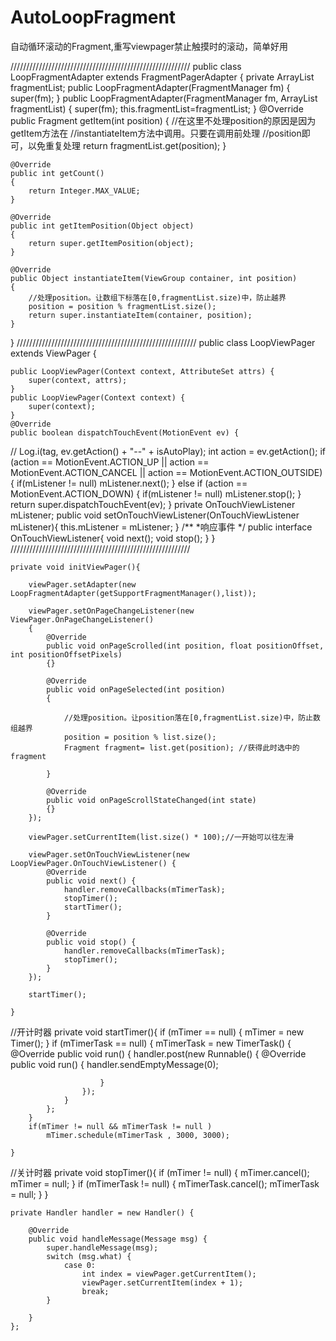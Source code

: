 # AutoLoopFragment
自动循环滚动的Fragment,重写viewpager禁止触摸时的滚动，简单好用

/////////////////////////////////////////////////////////
public class LoopFragmentAdapter extends FragmentPagerAdapter
{
    private ArrayList<Fragment> fragmentList;
    public LoopFragmentAdapter(FragmentManager fm)
    {
        super(fm);
    }
    public LoopFragmentAdapter(FragmentManager fm, ArrayList<Fragment> fragmentList)
    {
        super(fm);
        this.fragmentList=fragmentList;
    }
    @Override
    public Fragment getItem(int position)
    {
        //在这里不处理position的原因是因为getItem方法在
        //instantiateItem方法中调用。只要在调用前处理
        //position即可，以免重复处理
        return fragmentList.get(position);
    }

    @Override
    public int getCount()
    {
        return Integer.MAX_VALUE;
    }

    @Override
    public int getItemPosition(Object object)
    {
        return super.getItemPosition(object);
    }

    @Override
    public Object instantiateItem(ViewGroup container, int position)
    {
        //处理position。让数组下标落在[0,fragmentList.size)中，防止越界
        position = position % fragmentList.size();
        return super.instantiateItem(container, position);
    }
}
/////////////////////////////////////////////////////////
public class LoopViewPager extends ViewPager {

    public LoopViewPager(Context context, AttributeSet attrs) {
        super(context, attrs);
    }
    public LoopViewPager(Context context) {
        super(context);
    }
    @Override
    public boolean dispatchTouchEvent(MotionEvent ev) {
//        Log.i(tag, ev.getAction() + "--" + isAutoPlay);
        int action = ev.getAction();
        if (action == MotionEvent.ACTION_UP || action == MotionEvent.ACTION_CANCEL
                || action == MotionEvent.ACTION_OUTSIDE) {
            if(mListener != null) mListener.next();
        } else if (action == MotionEvent.ACTION_DOWN) {
            if(mListener != null) mListener.stop();
        }
        return super.dispatchTouchEvent(ev);
    }
    private OnTouchViewListener mListener;
    public void setOnTouchViewListener(OnTouchViewListener mListener){
        this.mListener = mListener;
    }
    /**
     *响应事件
     */
    public interface OnTouchViewListener{
        void next();
        void stop();
    }
}
/////////////////////////////////////////////////////////

    private void initViewPager(){

        viewPager.setAdapter(new LoopFragmentAdapter(getSupportFragmentManager(),list));

        viewPager.setOnPageChangeListener(new ViewPager.OnPageChangeListener()
        {
            @Override
            public void onPageScrolled(int position, float positionOffset, int positionOffsetPixels)
            {}

            @Override
            public void onPageSelected(int position)
            {

                //处理position。让position落在[0,fragmentList.size)中，防止数组越界
                position = position % list.size();
                Fragment fragment= list.get(position); //获得此时选中的fragment

            }

            @Override
            public void onPageScrollStateChanged(int state)
            {}
        });

        viewPager.setCurrentItem(list.size() * 100);//一开始可以往左滑

        viewPager.setOnTouchViewListener(new LoopViewPager.OnTouchViewListener() {
            @Override
            public void next() {
                handler.removeCallbacks(mTimerTask);
                stopTimer();
                startTimer();
            }

            @Override
            public void stop() {
                handler.removeCallbacks(mTimerTask);
                stopTimer();
            }
        });

        startTimer();

    }



//开计时器
    private void startTimer(){
        if (mTimer == null) {
            mTimer = new Timer();
        }
        if (mTimerTask == null) {
            mTimerTask = new TimerTask() {
                @Override
                public void run() {
                    handler.post(new Runnable() {
                        @Override
                        public void run() {
                            handler.sendEmptyMessage(0);

                        }
                    });
                }
            };
        }
        if(mTimer != null && mTimerTask != null )
            mTimer.schedule(mTimerTask , 3000, 3000);

    }
//关计时器
    private void stopTimer(){
        if (mTimer != null) {
            mTimer.cancel();
            mTimer = null;
        }
        if (mTimerTask != null) {
            mTimerTask.cancel();
            mTimerTask = null;
        }
    }

    private Handler handler = new Handler() {

        @Override
        public void handleMessage(Message msg) {
            super.handleMessage(msg);
            switch (msg.what) {
                case 0:
                    int index = viewPager.getCurrentItem();
                    viewPager.setCurrentItem(index + 1);
                    break;
            }

        }
    };

